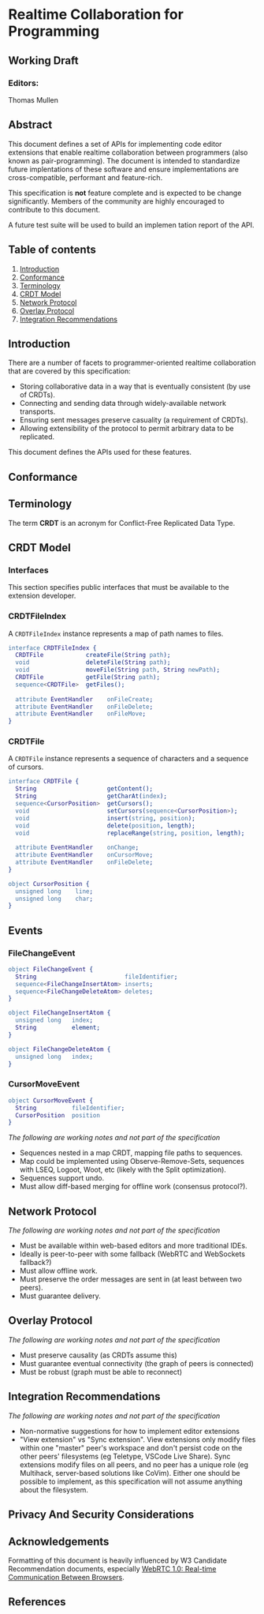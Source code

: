 # Realtime Collaboration for Programming
## Working Draft

### Editors:
Thomas Mullen

## Abstract
This document defines a set of APIs for implementing code editor extensions that enable realtime collaboration between programmers (also known as pair-programming). The document is intended to standardize future implentations of these software and ensure implementations are cross-compatible, performant and feature-rich.

This specification is **not** feature complete and is expected to be change significantly. Members of the community are highly encouraged to contribute to this document.

A future test suite will be used to build an implemen  tation report of the API.

## Table of contents
1. [Introduction](#introduction) 
2. [Conformance](#conformance) 
3. [Terminology](#terminology) 
4. [CRDT Model](#crdt-model)
5. [Network Protocol](#network-protocol)
6. [Overlay Protocol](#overlay-protocol)
7. [Integration Recommendations](#integration-suggestions)

## Introduction
There are a number of facets to programmer-oriented realtime collaboration that are covered by this specification:
- Storing collaborative data in a way that is eventually consistent (by use of CRDTs).
- Connecting and sending data through widely-available network transports.
- Ensuring sent messages preserve casuality (a requirement of CRDTs).
- Allowing extensibility of the protocol to permit arbitrary data to be replicated.

This document defines the APIs used for these features.

## Conformance

## Terminology
The term **CRDT** is an acronym for Conflict-Free Replicated Data Type.

## CRDT Model
### Interfaces
This section specifies public interfaces that must be available to the extension developer.

### CRDTFileIndex
A `CRDTFileIndex` instance represents a map of path names to files.

```erlang
interface CRDTFileIndex {
  CRDTFile            createFile(String path);
  void                deleteFile(String path);
  void                moveFile(String path, String newPath);
  CRDTFile            getFile(String path);
  sequence<CRDTFile>  getFiles();
  
  attribute EventHandler    onFileCreate;
  attribute EventHandler    onFileDelete;
  attribute EventHandler    onFileMove;
}
```

### CRDTFile
A `CRDTFile` instance represents a sequence of characters and a sequence of cursors.

```erlang
interface CRDTFile {
  String                    getContent();
  String                    getCharAt(index);
  sequence<CursorPosition>  getCursors();
  void                      setCursors(sequence<CursorPosition>);
  void                      insert(string, position);
  void                      delete(position, length);
  void                      replaceRange(string, position, length);
  
  attribute EventHandler    onChange;
  attribute EventHandler    onCursorMove;
  attribute EventHandler    onFileDelete;
}
```

```erlang
object CursorPosition {
  unsigned long    line;
  unsigned long    char;
}
```

## Events

### FileChangeEvent
```erlang
object FileChangeEvent {
  String                         fileIdentifier;
  sequence<FileChangeInsertAtom> inserts;
  sequence<FileChangeDeleteAtom> deletes;
}
```

```erlang
object FileChangeInsertAtom {
  unsigned long   index;
  String          element;
}
```

```erlang
object FileChangeDeleteAtom {
  unsigned long   index;
}
```

### CursorMoveEvent

```erlang
object CursorMoveEvent {
  String          fileIdentifier;
  CursorPosition  position
}
```

*The following are working notes and not part of the specification*
- Sequences nested in a map CRDT, mapping file paths to sequences.
- Map could be implemented using Observe-Remove-Sets, sequences with LSEQ, Logoot, Woot, etc (likely with the Split optimization).
- Sequences support undo.
- Must allow diff-based merging for offline work (consensus protocol?).

## Network Protocol
*The following are working notes and not part of the specification*
- Must be available within web-based editors and more traditional IDEs.
- Ideally is peer-to-peer with some fallback (WebRTC and WebSockets fallback?)
- Must allow offline work.
- Must preserve the order messages are sent in (at least between two peers).
- Must guarantee delivery.

## Overlay Protocol

*The following are working notes and not part of the specification*
- Must preserve causality (as CRDTs assume this)
- Must guarantee eventual connectivity (the graph of peers is connected)
- Must be robust (graph must be able to reconnect)

## Integration Recommendations
*The following are working notes and not part of the specification*
- Non-normative suggestions for how to implement editor extensions
- "View extension" vs "Sync extension". View extensions only modify files within one "master" peer's workspace and don't persist code on the other peers' filesystems (eg Teletype, VSCode Live Share). Sync extensions modify files on all peers, and no peer has a unique role (eg Multihack, server-based solutions like CoVim). Either one should be possible to implement, as this specification will not assume anything about the filesystem. 

## Privacy And Security Considerations

## Acknowledgements
Formatting of this document is heavily influenced by W3 Candidate Recommendation documents, especially [WebRTC 1.0: Real-time Communication Between Browsers](https://www.w3.org/TR/webrtc).

## References


